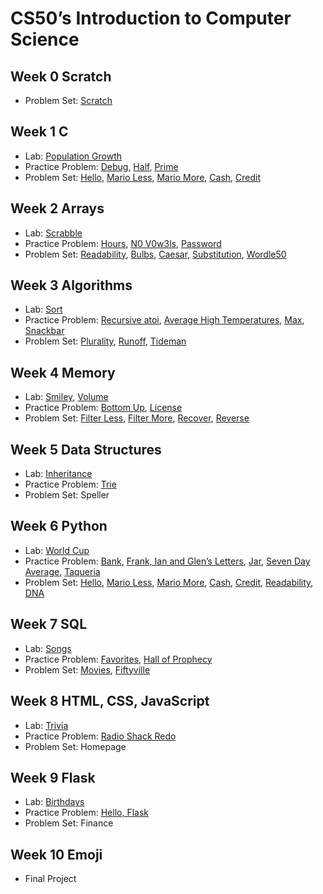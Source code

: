 # CS50’s Introduction to Computer Science

## Week 0 Scratch

- Problem Set: [Scratch](/scratch)

## Week 1 C

- Lab: [Population Growth](/population)
- Practice Problem: [Debug](/debug), [Half](/half), [Prime](/prime)
- Problem Set: [Hello](/hello), [Mario Less](/mario-less), [Mario More](mario-more), [Cash](/cash), [Credit](/credit)

## Week 2 Arrays

- Lab: [Scrabble](/scrabble)
- Practice Problem: [Hours](/hours), [N0 V0w3ls](/no-vowels), [Password](/password)
- Problem Set: [Readability](/readability), [Bulbs](/bulbs), [Caesar](/caesar), [Substitution](/substitution), [Wordle50](/wordle)

## Week 3 Algorithms

- Lab: [Sort](/sort)
- Practice Problem: [Recursive atoi](/atoi), [Average High Temperatures](/temps), [Max](/max), [Snackbar](/snackbar)
- Problem Set: [Plurality](/plurality), [Runoff](/runoff), [Tideman](/tideman)

## Week 4 Memory

- Lab: [Smiley](/smiley), [Volume](/volume)
- Practice Problem: [Bottom Up](/bottomup), [License](/license)
- Problem Set: [Filter Less](/filter-less), [Filter More](/filter-more), [Recover](/recover), [Reverse](/reverse)

## Week 5 Data Structures

- Lab: [Inheritance](inheritance)
- Practice Problem: [Trie](/trie)
- Problem Set: Speller

## Week 6 Python

- Lab: [World Cup](/world-cup)
- Practice Problem: [Bank](/bank), [Frank, Ian and Glen’s Letters](/figlet), [Jar](/jar), [Seven Day Average](seven-day-average), [Taqueria](/taqueria)
- Problem Set: [Hello](sentimental-hello), [Mario Less](/sentimental-mario-less), [Mario More](/sentimental-mario-more), [Cash](/sentimental-cash), [Credit](/sentimental-credit), [Readability](/sentimental-readability), [DNA](/dna)

## Week 7 SQL

- Lab: [Songs](/songs)
- Practice Problem: [Favorites](/favorites), [Hall of Prophecy](/prophecy)
- Problem Set: [Movies](/movies), [Fiftyville](/fiftyville)

## Week 8 HTML, CSS, JavaScript

- Lab: [Trivia](/trivia)
- Practice Problem: [Radio Shack Redo](/redo)
- Problem Set: Homepage

## Week 9 Flask

- Lab: [Birthdays](/birthdays)
- Practice Problem: [Hello, Flask](/helloflask)
- Problem Set: Finance

## Week 10 Emoji

- Final Project
